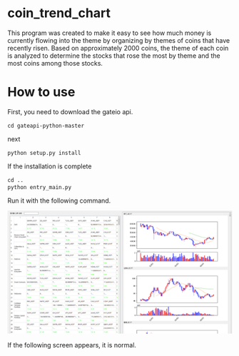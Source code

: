 # coin_trend_chart

This program was created to make it easy to see how much money is currently flowing into the theme by organizing by themes of coins that have recently risen.
Based on approximately 2000 coins, the theme of each coin is analyzed to determine the stocks that rose the most by theme and the most coins among those stocks.

# How to use
First, you need to download the gateio api.
```
cd gateapi-python-master
```
next
```
python setup.py install 
```
If the installation is complete
```
cd .. 
python entry_main.py 
```
Run it with the following command.

![Alt text](/img/1.PNG)

If the following screen appears, it is normal.
  
